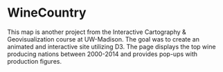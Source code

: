 # WineCountry

This map is another project from the Interactive Cartography & Geovisualization course at UW-Madison. The goal was to create an animated and interactive site utilizing D3. The page displays the top wine producing nations between 2000-2014 and provides pop-ups with production figures.

